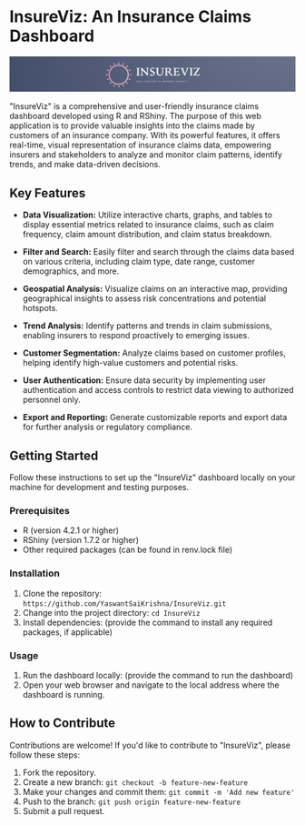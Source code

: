 # InsureViz: An Insurance Claims Dashboard

<img src="assets/insureviz_logo.png" alt="InsureViz Logo" />

"InsureViz" is a comprehensive and user-friendly insurance claims dashboard developed using R and RShiny. The purpose of this web application is to provide valuable insights into the claims made by customers of an insurance company. With its powerful features, it offers real-time, visual representation of insurance claims data, empowering insurers and stakeholders to analyze and monitor claim patterns, identify trends, and make data-driven decisions.

## Key Features

- **Data Visualization:** Utilize interactive charts, graphs, and tables to display essential metrics related to insurance claims, such as claim frequency, claim amount distribution, and claim status breakdown.

- **Filter and Search:** Easily filter and search through the claims data based on various criteria, including claim type, date range, customer demographics, and more.

- **Geospatial Analysis:** Visualize claims on an interactive map, providing geographical insights to assess risk concentrations and potential hotspots.

- **Trend Analysis:** Identify patterns and trends in claim submissions, enabling insurers to respond proactively to emerging issues.

- **Customer Segmentation:** Analyze claims based on customer profiles, helping identify high-value customers and potential risks.

- **User Authentication:** Ensure data security by implementing user authentication and access controls to restrict data viewing to authorized personnel only.

- **Export and Reporting:** Generate customizable reports and export data for further analysis or regulatory compliance.

## Getting Started

Follow these instructions to set up the "InsureViz" dashboard locally on your machine for development and testing purposes.

### Prerequisites

- R (version 4.2.1 or higher)
- RShiny (version 1.7.2 or higher)
- Other required packages (can be found in renv.lock file)

### Installation

1. Clone the repository: `https://github.com/YaswantSaiKrishna/InsureViz.git`
2. Change into the project directory: `cd InsureViz`
3. Install dependencies: (provide the command to install any required packages, if applicable)

### Usage

1. Run the dashboard locally: (provide the command to run the dashboard)
2. Open your web browser and navigate to the local address where the dashboard is running.

## How to Contribute

Contributions are welcome! If you'd like to contribute to "InsureViz", please follow these steps:

1. Fork the repository.
2. Create a new branch: `git checkout -b feature-new-feature`
3. Make your changes and commit them: `git commit -m 'Add new feature'`
4. Push to the branch: `git push origin feature-new-feature`
5. Submit a pull request.
